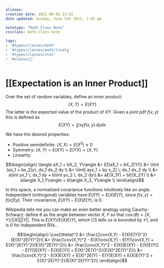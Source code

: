```yaml
---
aliases:
creation date: 2022-06-05 13:31
date updated: Sunday, June 5th 2022, 1:45 pm

notetype: "Math Class Note"
cssclass: math-class-note

tags: 
- '#types/classes/math'
- '#types/classes/math/linalg'
- '#types/classes/stat'
- '#status/🚧'
---
```


# [[Expectation is an Inner Product]]

Over the set of random variables, define an inner product:
$$ \langle X, Y \rangle  = E(XY)$$
The latter is the expected value of the product of $XY$. Given a joint pdf $f(x,y)$ this is defined as 
$$E(XY) = \iint xyf(x,y) \, dy dx$$

We have the desired properties:
- Positive semidefinite: $\langle X,X \rangle = E(X^2) \geq 0$
- Symmetry: $\langle X,Y \rangle = E(XY) = E(YX) = \langle X,Y \rangle$
- Linearity: 

$$\begin{align}
\langle aX_1 + bX_2, Y\rangle  &= E[(aX_1 + bX_2)Y]\\
&= \iiint (ax_1 + bx_2)y\; dx_1 dx_2 dy \\
&= \iiint[ ayx_1 + by x_2] \; dx_1 dx_2 dy \\
&= a\iint yx_1 \; dx_1 dy + b\iint yx_2 \; dx_2 dy\\
&= aE(X_1Y) + bE(X_2Y) \\
&= a\langle X_1,Y\rangle + b\langle X_2, Y\rangle \\
\end{align}$$

In this space, a normalized covariance functions intuitively like an angle. Independent (orthogonal) variables have $E(XY) = E(X)E(Y)$, since $f(x,y) = f(x)f(y)$. Their covariance, $E(XY) - E(X)E(Y)$, is $0$. 

Wikipedia tells me you can make an even better analogy using Cauchy-Schwarz: define $\theta$ as the angle between vector $X,Y$ so that $\cos(\theta) = \langle X,Y \rangle/ ||X||||Y||$. This is $E(XY)/E(X)E(Y)$, which CS tells us is bounded by $\pm1$, and is $0$ for independent RVs..

$$\begin{align}
\cos(\theta)^2 &= \frac{(\cov(X,Y) - E(X)E(Y))^2}{E(X)^2E(Y)^2}\\
&= \frac{\cov(X,Y)^2 - E(X)\cov(X,Y) - E(Y)\cov(X,Y) + E(X)^2E(Y)^2}{E(X)^2E(Y)^2}\\
&= \frac{\cov(X,Y)^2 - E(X)[E(XY) - E(X)E(Y)] - E(Y)[E(XY) - E(X)E(Y)] + E(X)^2E(Y)^2}{E(X)^2E(Y)^2}\\
	&= \frac{\cov(X,Y)^2 - E(X)E(XY) + E(X)^2E(Y) - E(Y)E(XY) + E(X)E(Y)^2 + E(X)^2E(Y)^2}{E(X)^2E(Y)^2}\\
\end{align}$$